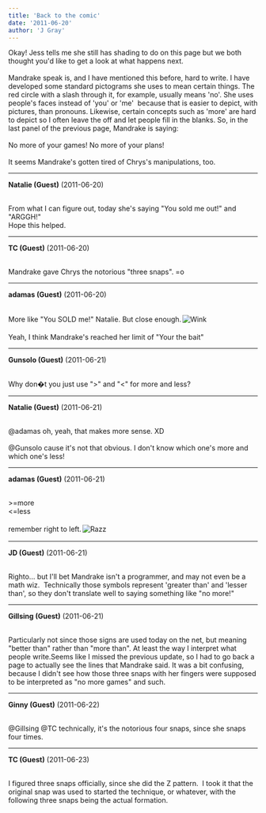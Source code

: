 ```yaml
---
title: 'Back to the comic'
date: '2011-06-20'
author: 'J Gray'
---
```


Okay! Jess tells me she still has shading to do on this page but we both thought you'd like to get a look at what happens next.<br><br>Mandrake speak is, and I have mentioned this before, hard to write. I have developed some standard pictograms she uses to mean certain things. The red circle with a slash through it, for example, usually means 'no'. She uses people's faces instead of 'you' or 'me'&nbsp; because that is easier to depict, with pictures, than pronouns. Likewise, certain concepts such as 'more' are hard to depict so I often leave the off and let people fill in the blanks. So, in the last panel of the previous page, Mandrake is saying:<br><br>No more of your games! No more of your plans!<br><br>It seems Mandrake's gotten tired of Chrys's manipulations, too.<br>

---
**Natalie (Guest)** (2011-06-20)

<br> From what I can figure out, today she's saying "You sold me out!" and "ARGGH!"<br>Hope this helped.<br>

---
**TC (Guest)** (2011-06-20)

<br> Mandrake gave Chrys the notorious "three snaps". =o<br>

---
**adamas (Guest)** (2011-06-20)

<br> More like "You SOLD me!" Natalie. But close enough.<img alt=" Wink " src="//smilies/wink1.gif" border="0" hspace="2" vspace="2"><br><br>Yeah, I think Mandrake's reached her limit of "Your the bait"<br>

---
**Gunsolo (Guest)** (2011-06-21)

<br> Why don�t you just use "&gt;" and "&lt;" for more and less?<br>

---
**Natalie (Guest)** (2011-06-21)

<br> @adamas oh, yeah, that makes more sense. XD<br><br>@Gunsolo cause it's not that obvious. I don't know which one's more and which one's less!<br>

---
**adamas (Guest)** (2011-06-21)

<br> &gt;=more<br>&lt;=less<br><br>remember right to left.<img alt=" Razz " src="//smilies/razz.gif" border="0" hspace="2" vspace="2"><br>

---
**JD (Guest)** (2011-06-21)

<br> Righto... but I'll bet Mandrake isn't a programmer, and may not even be a math wiz.&nbsp; Technically those symbols represent 'greater than' and 'lesser than', so they don't translate well to saying something like "no more!"<br>

---
**Gillsing (Guest)** (2011-06-21)

<br>Particularly not since those signs are used today on the net, but meaning "better than" rather than "more than". At least the way I interpret what people write.Seems like I missed the previous update, so I had to go back a page to actually see the lines that Mandrake said. It was a bit confusing, because I didn't see how those three snaps with her fingers were supposed to be interpreted as "no more games" and such.

---
**Ginny (Guest)** (2011-06-22)

<br> @Gillsing @TC technically, it's the notorious four snaps, since she snaps four times.<br>

---
**TC (Guest)** (2011-06-23)

<br> I figured three snaps officially, since she did the Z pattern.&nbsp; I took it that the original snap was used to started the technique, or whatever, with the following three snaps being the actual formation.<br>

